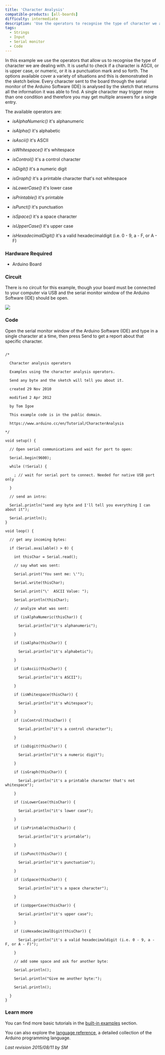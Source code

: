 ```yaml
---
title: 'Character Analysis'
compatible-products: [all-boards]
difficulty: intermediate
description: 'Use the operators to recognise the type of character we are dealing with.'
tags: 
  - Strings
  - Input
  - Serial monitor
  - Code
---
```


In this example we use the operators that allow us to recognise the type of character we are dealing with. It is useful to check if a character is  ASCII, or is upper case, or numeric, or it is a punctuation mark and so forth. The options available cover a variety of situations and this is demonstrated in the sketch below. Every character sent to the board through the serial monitor of the Arduino Software (IDE) is analysed by the sketch that returns all the information it was able to find.  A single character may trigger more than one condition and therefore you may get multiple answers for a single entry.

The available operators are:

- *isAlphaNumeric()*
 it's alphanumeric

- *isAlpha()*
 it's alphabetic

- *isAscii()*
 it's ASCII

- *isWhitespace()*
 it's whitespace

- *isControl()*
 it's a control character

- *isDigit()*
 it's a numeric digit

- *isGraph()*
 it's a printable character that's not whitespace

- *isLowerCase()*
 it's lower case

- *isPrintable()*
 it's printable

- *isPunct()*
 it's punctuation

- *isSpace()*
 it's a space character

- *isUpperCase()*
 it's upper case

- *isHexadecimalDigit()*
 it's a valid hexadecimaldigit (i.e. 0 - 9, a - F, or A - F)

### Hardware Required

- Arduino Board

### Circuit

There is no circuit for this example, though your board must be connected to your computer via USB and the serial monitor window of the Arduino Software (IDE) should be open.

![](assets/circuit.png)


### Code

Open the serial monitor window of the Arduino Software (IDE) and type in a single character at a time, then press Send to get a report about that specific character.

```arduino

/*

  Character analysis operators

  Examples using the character analysis operators.

  Send any byte and the sketch will tell you about it.

  created 29 Nov 2010

  modified 2 Apr 2012

  by Tom Igoe

  This example code is in the public domain.

  https://www.arduino.cc/en/Tutorial/CharacterAnalysis

*/

void setup() {

  // Open serial communications and wait for port to open:

  Serial.begin(9600);

  while (!Serial) {

    ; // wait for serial port to connect. Needed for native USB port only

  }

  // send an intro:

  Serial.println("send any byte and I'll tell you everything I can about it");

  Serial.println();
}

void loop() {

  // get any incoming bytes:

  if (Serial.available() > 0) {

    int thisChar = Serial.read();

    // say what was sent:

    Serial.print("You sent me: \'");

    Serial.write(thisChar);

    Serial.print("\'  ASCII Value: ");

    Serial.println(thisChar);

    // analyze what was sent:

    if (isAlphaNumeric(thisChar)) {

      Serial.println("it's alphanumeric");

    }

    if (isAlpha(thisChar)) {

      Serial.println("it's alphabetic");

    }

    if (isAscii(thisChar)) {

      Serial.println("it's ASCII");

    }

    if (isWhitespace(thisChar)) {

      Serial.println("it's whitespace");

    }

    if (isControl(thisChar)) {

      Serial.println("it's a control character");

    }

    if (isDigit(thisChar)) {

      Serial.println("it's a numeric digit");

    }

    if (isGraph(thisChar)) {

      Serial.println("it's a printable character that's not whitespace");

    }

    if (isLowerCase(thisChar)) {

      Serial.println("it's lower case");

    }

    if (isPrintable(thisChar)) {

      Serial.println("it's printable");

    }

    if (isPunct(thisChar)) {

      Serial.println("it's punctuation");

    }

    if (isSpace(thisChar)) {

      Serial.println("it's a space character");

    }

    if (isUpperCase(thisChar)) {

      Serial.println("it's upper case");

    }

    if (isHexadecimalDigit(thisChar)) {

      Serial.println("it's a valid hexadecimaldigit (i.e. 0 - 9, a - F, or A - F)");

    }

    // add some space and ask for another byte:

    Serial.println();

    Serial.println("Give me another byte:");

    Serial.println();

  }
}
```

### Learn more

You can find more basic tutorials in the [built-in examples](/built-in-examples) section.

You can also explore the [language reference](https://www.arduino.cc/reference/en/), a detailed collection of the Arduino programming language.

*Last revision 2015/08/11 by SM*